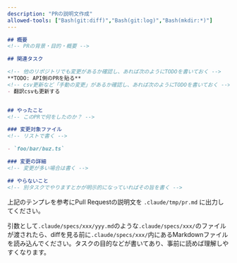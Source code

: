 ```yaml
---
description: "PRの説明文作成"
allowed-tools: ["Bash(git:diff)","Bash(git:log)","Bash(mkdir:*)"]
---
```


```markdown
## 概要
<!-- PRの背景・目的・概要 -->

## 関連タスク

<!-- 他のリポジトリでも変更があるか確認し、あれば次のようにTODOを書いておく -->
**TODO: API側のPRを貼る**
<!-- csv更新など「手動の変更」があるか確認し、あれば次のようにTODOを書いておく -->
- 翻訳csvも更新する


## やったこと
<!-- このPRで何をしたのか？ -->

### 変更対象ファイル
<!-- リストで書く -->

- `foo/bar/buz.ts`

### 変更の詳細
<!-- 変更が多い場合は書く -->

## やらないこと
<!-- 別タスクでやりますとかが明示的になっていればその旨を書く -->
```

上記のテンプレを参考にPull Requestの説明文を `.claude/tmp/pr.md` に出力してください。

引数として`.claude/specs/xxx/yyy.md`のような`.claude/specs/xxx/`のファイルが渡されたら、diffを見る前に`.claude/specs/xxx/`内にあるMarkdownファイルを読み込んでください。タスクの目的などが書いてあり、事前に読めば理解しやすくなります。
